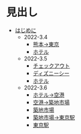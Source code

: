 # 見出し

- [はじめに](README.md)
  - 2022-3.4
    - [熊本→東京](./docs/3.4/1.kumamotoToTokyo.md)
    - [ホテル](./docs/3.4/2.hotel.md)
  - 2022-3.5
    - [チェックアウト](./docs/3.5/1.checkout.md)
    - [ディズニーシー](./docs/3.5/2.disneysea.md)
    - [ホテル](./docs/3.5/11.disneyseaToHotel.md)
  - 2022-3.6
    - [ホテル→空港](./docs/3.6/1.hotelToAirport.md)
    - [空港→築地市場](./docs/3.6/2.airportToTsukiji.md)
    - [築地市場](./docs/3.6/3.tsukiji.md)
    - [築地市場→東京駅](./docs/3.6/4.tsukijiToTokyoStation.md)
    - [東京駅](./docs/3.6/5.tokyoStation.md)
